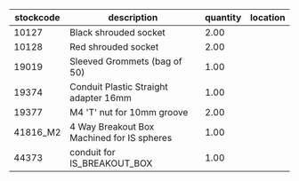 |stockcode|description|quantity|location|
|---------|-----------|--------|--------|
|10127|Black shrouded socket|2.00||
|10128|Red shrouded socket|2.00||
|19019|Sleeved Grommets (bag of 50)|1.00||
|19374|Conduit Plastic Straight adapter 16mm|1.00||
|19377|M4 'T' nut for 10mm groove|2.00||
|41816_M2|4 Way Breakout Box Machined for IS spheres|1.00||
|44373|conduit for IS_BREAKOUT_BOX|1.00||

